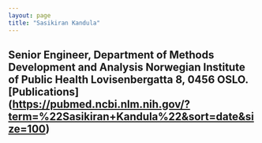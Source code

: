 ```yaml
---
layout: page
title: "Sasikiran Kandula"
---
```


Senior Engineer,
Department of Methods Development and Analysis
Norwegian Institute of Public Health
Lovisenbergatta 8, 0456 OSLO.
[Publications] (https://pubmed.ncbi.nlm.nih.gov/?term=%22Sasikiran+Kandula%22&sort=date&size=100)
---


